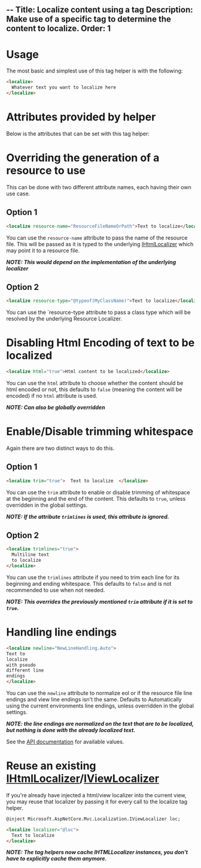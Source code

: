 --
Title: Localize content using a tag
Description: Make use of a specific tag to determine the content to localize.
Order: 1
--

# Usage

The most basic and simplest use of this tag helper is with the following:
```html
<localize>
  Whatever text you want to localize here
</localize>
```

# Attributes provided by helper
Below is the attributes that can be set with this tag helper:

# Overriding the generation of a resource to use
This can be done with two different attribute names, each having their own use case.

## Option 1
```html
<localize resource-name="ResourceFileNameOrPath">Text to localize</localize>
```
You can use the `resource-name` attribute to pass the name of the resource file.
This will be passed as it is typed to the underlying [IHtmlLocalizer](https://docs.microsoft.com/dotnet/api/Microsoft.AspNetCore.Mvc.Localization.IHtmlLocalizer?view=aspnetcore-2.0)
which may point it to a resource file.

***NOTE: This would depend on the implementation of the underlying localizer***

## Option 2
```html
<localize resource-type="@typeof(MyClassName)">Text to localize</localize>
```
You can use the `resource-type attribute to pass a class type which will be resolved by the
underlying Resource Localizer.

# Disabling Html Encoding of text to be localized
```html
<localize html="true">Html content to be localized</localize>
```
You can use the `html` attribute to choose whether the content should be html encoded or not,
this defaults to `false` (meaning the content will be encoded) if no `html` attribute is used.

***NOTE: Can also be globally overridden***

# Enable/Disable trimming whitespace
Again there are two distinct ways to do this.

## Option 1
```html
<localize trim="true">  Text to localize  </localize>
```

You can use the `trim` attribute to enable or disable trimming of whitespace at the beginning
and the end of the content.
This defaults to `true`, unless overridden in the global settings.

***NOTE: If the attribute `trimlines` is used, this attribute is ignored.***

## Option 2
```html
<localize trimlines="true">
  Multiline text
  to localize  
</localize>
```

You can use the `trimlines` attribute if you need to trim each line for its beginning and ending whitespace.
This defaults to `false` and is not recommended to use when not needed.

***NOTE: This overrides the previously mentioned `trim` attribute if it is set to `true`.***

# Handling line endings
```html
<localize newline="NewLineHandling.Auto">
Text to
localize
with pseudo
different line
endings
</localize>
```

You can use the `newline` attribute to normalize eol or if the resource file line endings and view line
endings isn't the same.
Defaults to Automatically using the current environments line endings, unless overridden in the global settings.

***NOTE: the line endings are normalized on the text that are to be localized,
but nothing is done with the already localized text.***

See the [API documentation](../../api/Localization.AspNetCore.TagHelpers/NewLineHandling/) for available values.

# Reuse an existing [IHtmlLocalizer](https://docs.microsoft.com/dotnet/api/Microsoft.AspNetCore.Mvc.Localization.IHtmlLocalizer?view=aspnetcore-2.0)/[IViewLocalizer](https://docs.microsoft.com/dotnet/api/microsoft.aspnetcore.mvc.localization.iviewlocalizer?view=aspnetcore-2.0)

If you're already have injected a html/view localizer into the current view, you may reuse that
localizer by passing it for every call to the localize tag helper.

```html
@inject Microsoft.AspNetCore.Mvc.Localization.IViewLocalizer loc;

<localize localizer="@loc">
  Text to localize
</localize>
```

***NOTE: The tag helpers now cache IHTMLLocalizer instances, you don't have to explicitly cache them anymore.***
